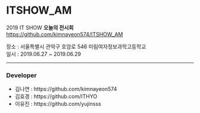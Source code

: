 # ITSHOW_AM

2019 IT SHOW <b>오늘의 전시회</b> <br>
https://github.com/kimnayeon574/ITSHOW_AM <br>

장소 : 서울특별시 관악구 호암로 546 미림여자정보과학고등학교 <br>
일시 : 2019.06.27 ~ 2019.06.29

<hr>

<h3>Developer</h3>
<ul>
<li>김나연 : https://github.com/kimnayeon574</li>
<li>김효경 : https://github.com/ITHYO</li>
<li>이유진 : https://github.com/yujinsss</li>
</ul>
